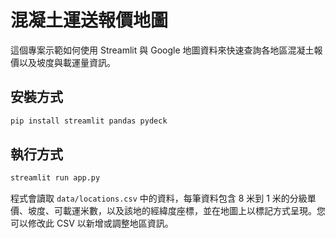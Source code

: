 # 混凝土運送報價地圖

這個專案示範如何使用 Streamlit 與 Google 地圖資料來快速查詢各地區混凝土報價以及坡度與載運量資訊。

## 安裝方式

```bash
pip install streamlit pandas pydeck
```

## 執行方式

```bash
streamlit run app.py
```

程式會讀取 `data/locations.csv` 中的資料，每筆資料包含 8 米到 1 米的分級單價、坡度、可載運米數，以及該地的經緯度座標，並在地圖上以標記方式呈現。您可以修改此 CSV 以新增或調整地區資訊。
